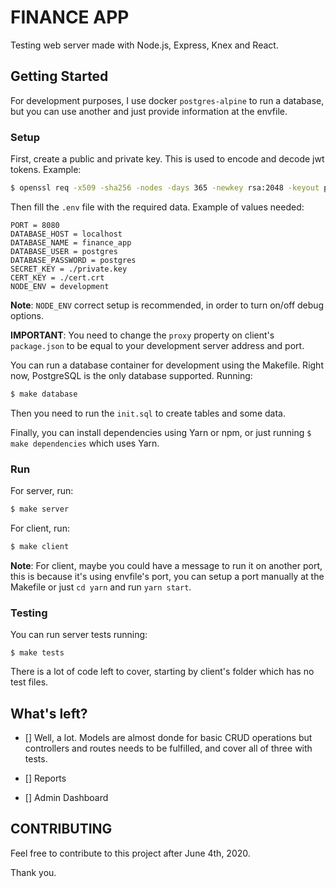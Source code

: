 # FINANCE APP

Testing web server made with Node.js, Express, Knex and React.



## Getting Started

For development purposes, I use docker `postgres-alpine` to run a database, but you can use another and just provide information at the envfile.



### Setup

First, create a public and private key. This is used to encode and decode jwt tokens. Example:
```bash
$ openssl req -x509 -sha256 -nodes -days 365 -newkey rsa:2048 -keyout private.key -out cert.crt
```


Then fill the `.env` file with the required data. Example of values needed:
```
PORT = 8080
DATABASE_HOST = localhost
DATABASE_NAME = finance_app
DATABASE_USER = postgres
DATABASE_PASSWORD = postgres
SECRET_KEY = ./private.key
CERT_KEY = ./cert.crt
NODE_ENV = development
```


**Note**: `NODE_ENV` correct setup is recommended, in order to turn on/off debug options.

**IMPORTANT**: You need to change the `proxy` property on client's `package.json` to be equal to your development server address and port.


You can run a database container for development using the Makefile. Right now, PostgreSQL is the only database supported. Running:
```bash
$ make database
```


Then you need to run the `init.sql` to create tables and some data.


Finally, you can install dependencies using Yarn or npm, or just running `$ make dependencies` which uses Yarn.




### Run

For server, run:
```bash
$ make server
```

For client, run:
```bash
$ make client
```


**Note**: For client, maybe you could have a message to run it on another port, this is because it's using envfile's port, you can setup a port manually at the Makefile or just `cd yarn` and run `yarn start`.



### Testing

You can run server tests running:
```sbash
$ make tests
```

There is a lot of code left to cover, starting by client's folder which has no test files.



## What's left?

- [] Well, a lot. Models are almost donde for basic CRUD operations but controllers and routes needs to be fulfilled, and cover all of three with tests.

- [] Reports

- [] Admin Dashboard



## CONTRIBUTING

Feel free to contribute to this project after June 4th, 2020.

Thank you.